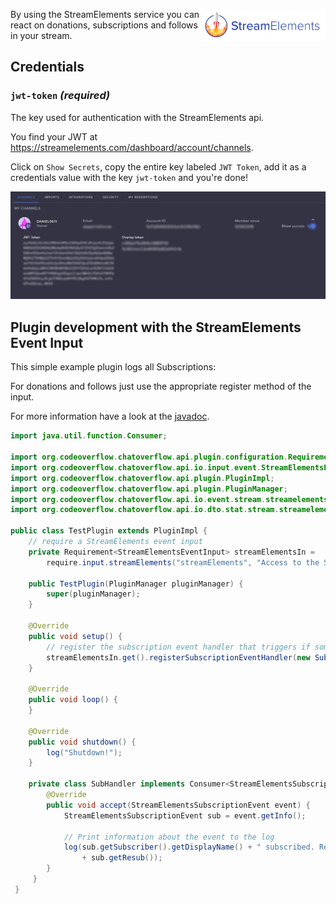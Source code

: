 <p><img align="right" width="200" height="51" src="/img/services/streamelements-logo.png"></p>

By using the StreamElements service you can react on donations, subscriptions and follows in your stream. 

## Credentials

### `jwt-token` _(required)_ 
The key used for authentication with the StreamElements api. 

You find your JWT at https://streamelements.com/dashboard/account/channels.

Click on `Show Secrets`, copy the entire key labeled `JWT Token`, add it as a credentials value with the key `jwt-token` and you're done!

![](/img/services/streamelements-token.png)

## Plugin development with the StreamElements Event Input
This simple example plugin logs all Subscriptions:

For donations and follows just use the appropriate register method of the input.

For more information have a look at the [javadoc](http://docs.codeoverflow.org/chatoverflow-api/org/codeoverflow/chatoverflow/api/io/input/event/StreamElementsEventInput.html).

```java
import java.util.function.Consumer;

import org.codeoverflow.chatoverflow.api.plugin.configuration.Requirement;
import org.codeoverflow.chatoverflow.api.io.input.event.StreamElementsEventInput;
import org.codeoverflow.chatoverflow.api.plugin.PluginImpl;
import org.codeoverflow.chatoverflow.api.plugin.PluginManager;
import org.codeoverflow.chatoverflow.api.io.event.stream.streamelements.StreamElementsSubscriptionEvent;
import org.codeoverflow.chatoverflow.api.io.dto.stat.stream.streamelements.StreamElementsSubscription;

public class TestPlugin extends PluginImpl {
    // require a StreamElements event input
    private Requirement<StreamElementsEventInput> streamElementsIn = 
        require.input.streamElements("streamElements", "Access to the StreamElements API", false);
    
    public TestPlugin(PluginManager pluginManager) {
        super(pluginManager);
    }
    
    @Override
    public void setup() {
        // register the subscription event handler that triggers if someone subscribes
        streamElementsIn.get().registerSubscriptionEventHandler(new SubHandler());
    }
    
    @Override
    public void loop() {
    }
     
    @Override 
    public void shutdown() {
        log("Shutdown!");
    }
     
    private class SubHandler implements Consumer<StreamElementsSubscriptionEvent> { 
        @Override
        public void accept(StreamElementsSubscriptionEvent event) {
            StreamElementsSubscriptionEvent sub = event.getInfo();
             
            // Print information about the event to the log
            log(sub.getSubscriber().getDisplayName() + " subscribed. Resub streak: " 
                + sub.getResub());
        }
     }
 }
```